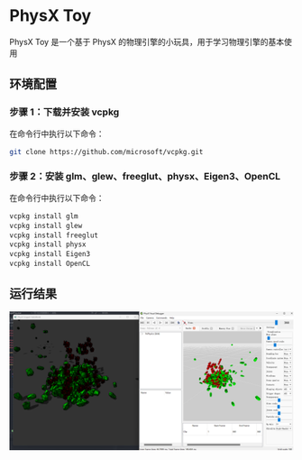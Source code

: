 # PhysX Toy

PhysX Toy 是一个基于 PhysX 的物理引擎的小玩具，用于学习物理引擎的基本使用

## 环境配置

### 步骤 1：下载并安装 vcpkg

在命令行中执行以下命令：

```bash
git clone https://github.com/microsoft/vcpkg.git
```

### 步骤 2：安装 glm、glew、freeglut、physx、Eigen3、OpenCL

在命令行中执行以下命令：

```bash
vcpkg install glm
vcpkg install glew
vcpkg install freeglut
vcpkg install physx
vcpkg install Eigen3
vcpkg install OpenCL
```

## 运行结果

![demo](./img/result.jpg)
